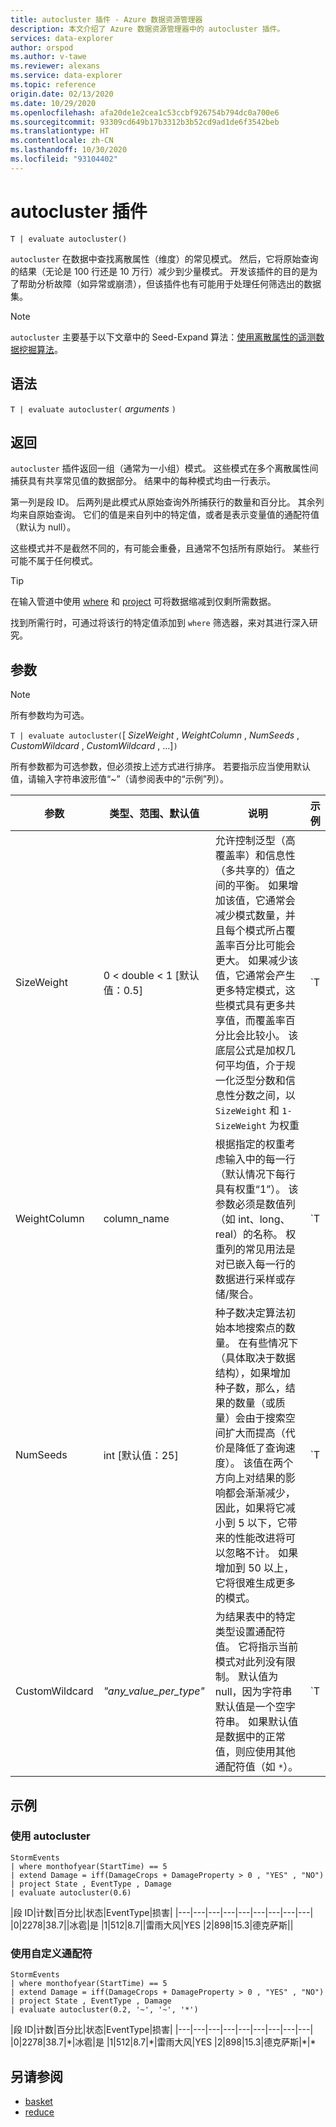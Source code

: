 ```yaml
---
title: autocluster 插件 - Azure 数据资源管理器
description: 本文介绍了 Azure 数据资源管理器中的 autocluster 插件。
services: data-explorer
author: orspod
ms.author: v-tawe
ms.reviewer: alexans
ms.service: data-explorer
ms.topic: reference
origin.date: 02/13/2020
ms.date: 10/29/2020
ms.openlocfilehash: afa20de1e2cea1c53ccbf926754b794dc0a700e6
ms.sourcegitcommit: 93309cd649b17b3312b3b52cd9ad1de6f3542beb
ms.translationtype: HT
ms.contentlocale: zh-CN
ms.lasthandoff: 10/30/2020
ms.locfileid: "93104402"
---
```

# <a name="autocluster-plugin"></a>autocluster 插件

```kusto
T | evaluate autocluster()
```

`autocluster` 在数据中查找离散属性（维度）的常见模式。 然后，它将原始查询的结果（无论是 100 行还是 10 万行）减少到少量模式。 开发该插件的目的是为了帮助分析故障（如异常或崩溃），但该插件也有可能用于处理任何筛选出的数据集。

> [!NOTE]
> `autocluster` 主要基于以下文章中的 Seed-Expand 算法：[使用离散属性的遥测数据挖掘算法](https://www.scitepress.org/DigitalLibrary/PublicationsDetail.aspx?ID=d5kcrO+cpEU=&t=1)。 


## <a name="syntax"></a>语法

`T | evaluate autocluster(` *arguments* `)`

## <a name="returns"></a>返回

`autocluster` 插件返回一组（通常为一小组）模式。 这些模式在多个离散属性间捕获具有共享常见值的数据部分。 结果中的每种模式均由一行表示。

第一列是段 ID。 后两列是此模式从原始查询外所捕获行的数量和百分比。 其余列均来自原始查询。 它们的值是来自列中的特定值，或者是表示变量值的通配符值（默认为 null）。

这些模式并不是截然不同的，有可能会重叠，且通常不包括所有原始行。 某些行可能不属于任何模式。

> [!TIP]
> 在输入管道中使用 [where](./whereoperator.md) 和 [project](./projectoperator.md) 可将数据缩减到仅剩所需数据。
>
> 找到所需行时，可通过将该行的特定值添加到 `where` 筛选器，来对其进行深入研究。

## <a name="arguments"></a>参数 

> [!NOTE] 
> 所有参数均为可选。

`T | evaluate autocluster(`[ *SizeWeight* , *WeightColumn* , *NumSeeds* , *CustomWildcard* , *CustomWildcard* , ...]`)`

所有参数都为可选参数，但必须按上述方式进行排序。 若要指示应当使用默认值，请输入字符串波形值“~”（请参阅表中的“示例”列）。

|参数        | 类型、范围、默认值              |说明                | 示例                                        |
|----------------|-----------------------------------|---------------------------|------------------------------------------------|
| SizeWeight     | 0 < double < 1 [默认值：0.5]   | 允许控制泛型（高覆盖率）和信息性（多共享的）值之间的平衡。 如果增加该值，它通常会减少模式数量，并且每个模式所占覆盖率百分比可能会更大。 如果减少该值，它通常会产生更多特定模式，这些模式具有更多共享值，而覆盖率百分比会比较小。 该底层公式是加权几何平均值，介于规一化泛型分数和信息性分数之间，以 `SizeWeight` 和 `1-SizeWeight` 为权重                   | `T | evaluate autocluster(0.8)`                |
|WeightColumn    | column_name                     | 根据指定的权重考虑输入中的每一行（默认情况下每行具有权重“1”）。 该参数必须是数值列（如 int、long、real）的名称。 权重列的常见用法是对已嵌入每一行的数据进行采样或存储/聚合。                                                                                                       | `T | evaluate autocluster('~', sample_Count)` | 
| NumSeeds        | int [默认值：25]              | 种子数决定算法初始本地搜索点的数量。 在有些情况下（具体取决于数据结构），如果增加种子数，那么，结果的数量（或质量）会由于搜索空间扩大而提高（代价是降低了查询速度）。 该值在两个方向上对结果的影响都会渐渐减少，因此，如果将它减小到 5 以下，它带来的性能改进将可以忽略不计。 如果增加到 50 以上，它将很难生成更多的模式。                                         | `T | evaluate autocluster('~', '~', 15)`       |
| CustomWildcard  | *"any_value_per_type"*           | 为结果表中的特定类型设置通配符值。 它将指示当前模式对此列没有限制。 默认值为 null，因为字符串默认值是一个空字符串。 如果默认值是数据中的正常值，则应使用其他通配符值（如 `*`）。                                                                                                                | `T | evaluate autocluster('~', '~', '~', '*', int(-1), double(-1), long(0), datetime(1900-1-1))` |

## <a name="examples"></a>示例

### <a name="using-autocluster"></a>使用 autocluster

<!-- csl: https://help.kusto.chinacloudapi.cn:443/Samples -->
```kusto
StormEvents 
| where monthofyear(StartTime) == 5
| extend Damage = iff(DamageCrops + DamageProperty > 0 , "YES" , "NO")
| project State , EventType , Damage
| evaluate autocluster(0.6)
```

|段 ID|计数|百分比|状态|EventType|损害|
|---|---|---|---|---|---|---|---|---|
|0|2278|38.7||冰雹|是
|1|512|8.7||雷雨大风|YES
|2|898|15.3|德克萨斯||

### <a name="using-custom-wildcards"></a>使用自定义通配符

<!-- csl: https://help.kusto.chinacloudapi.cn:443/Samples -->
```kusto
StormEvents 
| where monthofyear(StartTime) == 5
| extend Damage = iff(DamageCrops + DamageProperty > 0 , "YES" , "NO")
| project State , EventType , Damage 
| evaluate autocluster(0.2, '~', '~', '*')
```

|段 ID|计数|百分比|状态|EventType|损害|
|---|---|---|---|---|---|---|---|---|
|0|2278|38.7|\*|冰雹|是
|1|512|8.7|\*|雷雨大风|YES
|2|898|15.3|德克萨斯|\*|\*

## <a name="see-also"></a>另请参阅

* [basket](./basketplugin.md)
* [reduce](./reduceoperator.md)
